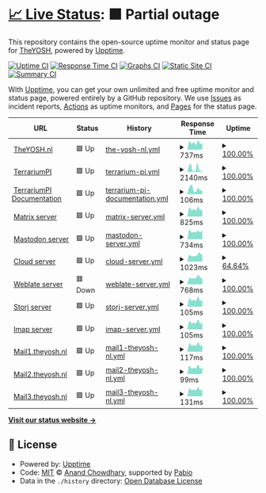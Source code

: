 # [📈 Live Status](https://theyosh.github.io/upptime): <!--live status--> **🟧 Partial outage**

This repository contains the open-source uptime monitor and status page for [TheYOSH](https://theyosh.nl), powered by [Upptime](https://github.com/upptime/upptime).

[![Uptime CI](https://github.com/theyosh/upptime/workflows/Uptime%20CI/badge.svg)](https://github.com/theyosh/upptime/actions?query=workflow%3A%22Uptime+CI%22)
[![Response Time CI](https://github.com/theyosh/upptime/workflows/Response%20Time%20CI/badge.svg)](https://github.com/theyosh/upptime/actions?query=workflow%3A%22Response+Time+CI%22)
[![Graphs CI](https://github.com/theyosh/upptime/workflows/Graphs%20CI/badge.svg)](https://github.com/theyosh/upptime/actions?query=workflow%3A%22Graphs+CI%22)
[![Static Site CI](https://github.com/theyosh/upptime/workflows/Static%20Site%20CI/badge.svg)](https://github.com/theyosh/upptime/actions?query=workflow%3A%22Static+Site+CI%22)
[![Summary CI](https://github.com/theyosh/upptime/workflows/Summary%20CI/badge.svg)](https://github.com/theyosh/upptime/actions?query=workflow%3A%22Summary+CI%22)

With [Upptime](https://upptime.js.org), you can get your own unlimited and free uptime monitor and status page, powered entirely by a GitHub repository. We use [Issues](https://github.com/theyosh/upptime/issues) as incident reports, [Actions](https://github.com/theyosh/upptime/actions) as uptime monitors, and [Pages](https://theyosh.github.io/upptime) for the status page.

<!--start: status pages-->
<!-- This summary is generated by Upptime (https://github.com/upptime/upptime) -->
<!-- Do not edit this manually, your changes will be overwritten -->
<!-- prettier-ignore -->
| URL | Status | History | Response Time | Uptime |
| --- | ------ | ------- | ------------- | ------ |
| <img alt="" src="https://icons.duckduckgo.com/ip3/theyosh.nl.ico" height="13"> [TheYOSH.nl](https://theyosh.nl) | 🟩 Up | [the-yosh-nl.yml](https://github.com/theyosh/upptime/commits/HEAD/history/the-yosh-nl.yml) | <details><summary><img alt="Response time graph" src="./graphs/the-yosh-nl/response-time-week.png" height="20"> 737ms</summary><br><a href="https://theyosh.github.io/upptime/history/the-yosh-nl"><img alt="Response time 892" src="https://img.shields.io/endpoint?url=https%3A%2F%2Fraw.githubusercontent.com%2Ftheyosh%2Fupptime%2FHEAD%2Fapi%2Fthe-yosh-nl%2Fresponse-time.json"></a><br><a href="https://theyosh.github.io/upptime/history/the-yosh-nl"><img alt="24-hour response time 552" src="https://img.shields.io/endpoint?url=https%3A%2F%2Fraw.githubusercontent.com%2Ftheyosh%2Fupptime%2FHEAD%2Fapi%2Fthe-yosh-nl%2Fresponse-time-day.json"></a><br><a href="https://theyosh.github.io/upptime/history/the-yosh-nl"><img alt="7-day response time 737" src="https://img.shields.io/endpoint?url=https%3A%2F%2Fraw.githubusercontent.com%2Ftheyosh%2Fupptime%2FHEAD%2Fapi%2Fthe-yosh-nl%2Fresponse-time-week.json"></a><br><a href="https://theyosh.github.io/upptime/history/the-yosh-nl"><img alt="30-day response time 892" src="https://img.shields.io/endpoint?url=https%3A%2F%2Fraw.githubusercontent.com%2Ftheyosh%2Fupptime%2FHEAD%2Fapi%2Fthe-yosh-nl%2Fresponse-time-month.json"></a><br><a href="https://theyosh.github.io/upptime/history/the-yosh-nl"><img alt="1-year response time 892" src="https://img.shields.io/endpoint?url=https%3A%2F%2Fraw.githubusercontent.com%2Ftheyosh%2Fupptime%2FHEAD%2Fapi%2Fthe-yosh-nl%2Fresponse-time-year.json"></a></details> | <details><summary><a href="https://theyosh.github.io/upptime/history/the-yosh-nl">100.00%</a></summary><a href="https://theyosh.github.io/upptime/history/the-yosh-nl"><img alt="All-time uptime 99.85%" src="https://img.shields.io/endpoint?url=https%3A%2F%2Fraw.githubusercontent.com%2Ftheyosh%2Fupptime%2FHEAD%2Fapi%2Fthe-yosh-nl%2Fuptime.json"></a><br><a href="https://theyosh.github.io/upptime/history/the-yosh-nl"><img alt="24-hour uptime 100.00%" src="https://img.shields.io/endpoint?url=https%3A%2F%2Fraw.githubusercontent.com%2Ftheyosh%2Fupptime%2FHEAD%2Fapi%2Fthe-yosh-nl%2Fuptime-day.json"></a><br><a href="https://theyosh.github.io/upptime/history/the-yosh-nl"><img alt="7-day uptime 100.00%" src="https://img.shields.io/endpoint?url=https%3A%2F%2Fraw.githubusercontent.com%2Ftheyosh%2Fupptime%2FHEAD%2Fapi%2Fthe-yosh-nl%2Fuptime-week.json"></a><br><a href="https://theyosh.github.io/upptime/history/the-yosh-nl"><img alt="30-day uptime 99.85%" src="https://img.shields.io/endpoint?url=https%3A%2F%2Fraw.githubusercontent.com%2Ftheyosh%2Fupptime%2FHEAD%2Fapi%2Fthe-yosh-nl%2Fuptime-month.json"></a><br><a href="https://theyosh.github.io/upptime/history/the-yosh-nl"><img alt="1-year uptime 99.85%" src="https://img.shields.io/endpoint?url=https%3A%2F%2Fraw.githubusercontent.com%2Ftheyosh%2Fupptime%2FHEAD%2Fapi%2Fthe-yosh-nl%2Fuptime-year.json"></a></details>
| <img alt="" src="https://icons.duckduckgo.com/ip3/terrarium.theyosh.nl.ico" height="13"> [TerrariumPI](https://terrarium.theyosh.nl) | 🟩 Up | [terrarium-pi.yml](https://github.com/theyosh/upptime/commits/HEAD/history/terrarium-pi.yml) | <details><summary><img alt="Response time graph" src="./graphs/terrarium-pi/response-time-week.png" height="20"> 2140ms</summary><br><a href="https://theyosh.github.io/upptime/history/terrarium-pi"><img alt="Response time 2388" src="https://img.shields.io/endpoint?url=https%3A%2F%2Fraw.githubusercontent.com%2Ftheyosh%2Fupptime%2FHEAD%2Fapi%2Fterrarium-pi%2Fresponse-time.json"></a><br><a href="https://theyosh.github.io/upptime/history/terrarium-pi"><img alt="24-hour response time 577" src="https://img.shields.io/endpoint?url=https%3A%2F%2Fraw.githubusercontent.com%2Ftheyosh%2Fupptime%2FHEAD%2Fapi%2Fterrarium-pi%2Fresponse-time-day.json"></a><br><a href="https://theyosh.github.io/upptime/history/terrarium-pi"><img alt="7-day response time 2140" src="https://img.shields.io/endpoint?url=https%3A%2F%2Fraw.githubusercontent.com%2Ftheyosh%2Fupptime%2FHEAD%2Fapi%2Fterrarium-pi%2Fresponse-time-week.json"></a><br><a href="https://theyosh.github.io/upptime/history/terrarium-pi"><img alt="30-day response time 2388" src="https://img.shields.io/endpoint?url=https%3A%2F%2Fraw.githubusercontent.com%2Ftheyosh%2Fupptime%2FHEAD%2Fapi%2Fterrarium-pi%2Fresponse-time-month.json"></a><br><a href="https://theyosh.github.io/upptime/history/terrarium-pi"><img alt="1-year response time 2388" src="https://img.shields.io/endpoint?url=https%3A%2F%2Fraw.githubusercontent.com%2Ftheyosh%2Fupptime%2FHEAD%2Fapi%2Fterrarium-pi%2Fresponse-time-year.json"></a></details> | <details><summary><a href="https://theyosh.github.io/upptime/history/terrarium-pi">100.00%</a></summary><a href="https://theyosh.github.io/upptime/history/terrarium-pi"><img alt="All-time uptime 99.83%" src="https://img.shields.io/endpoint?url=https%3A%2F%2Fraw.githubusercontent.com%2Ftheyosh%2Fupptime%2FHEAD%2Fapi%2Fterrarium-pi%2Fuptime.json"></a><br><a href="https://theyosh.github.io/upptime/history/terrarium-pi"><img alt="24-hour uptime 100.00%" src="https://img.shields.io/endpoint?url=https%3A%2F%2Fraw.githubusercontent.com%2Ftheyosh%2Fupptime%2FHEAD%2Fapi%2Fterrarium-pi%2Fuptime-day.json"></a><br><a href="https://theyosh.github.io/upptime/history/terrarium-pi"><img alt="7-day uptime 100.00%" src="https://img.shields.io/endpoint?url=https%3A%2F%2Fraw.githubusercontent.com%2Ftheyosh%2Fupptime%2FHEAD%2Fapi%2Fterrarium-pi%2Fuptime-week.json"></a><br><a href="https://theyosh.github.io/upptime/history/terrarium-pi"><img alt="30-day uptime 99.83%" src="https://img.shields.io/endpoint?url=https%3A%2F%2Fraw.githubusercontent.com%2Ftheyosh%2Fupptime%2FHEAD%2Fapi%2Fterrarium-pi%2Fuptime-month.json"></a><br><a href="https://theyosh.github.io/upptime/history/terrarium-pi"><img alt="1-year uptime 99.83%" src="https://img.shields.io/endpoint?url=https%3A%2F%2Fraw.githubusercontent.com%2Ftheyosh%2Fupptime%2FHEAD%2Fapi%2Fterrarium-pi%2Fuptime-year.json"></a></details>
| <img alt="" src="https://theyosh.github.io/TerrariumPI/assets/img/favicons/favicon-96x96.png" height="13"> [TerrariumPI Documentation](https://theyosh.github.io/TerrariumPI/) | 🟩 Up | [terrarium-pi-documentation.yml](https://github.com/theyosh/upptime/commits/HEAD/history/terrarium-pi-documentation.yml) | <details><summary><img alt="Response time graph" src="./graphs/terrarium-pi-documentation/response-time-week.png" height="20"> 106ms</summary><br><a href="https://theyosh.github.io/upptime/history/terrarium-pi-documentation"><img alt="Response time 106" src="https://img.shields.io/endpoint?url=https%3A%2F%2Fraw.githubusercontent.com%2Ftheyosh%2Fupptime%2FHEAD%2Fapi%2Fterrarium-pi-documentation%2Fresponse-time.json"></a><br><a href="https://theyosh.github.io/upptime/history/terrarium-pi-documentation"><img alt="24-hour response time 42" src="https://img.shields.io/endpoint?url=https%3A%2F%2Fraw.githubusercontent.com%2Ftheyosh%2Fupptime%2FHEAD%2Fapi%2Fterrarium-pi-documentation%2Fresponse-time-day.json"></a><br><a href="https://theyosh.github.io/upptime/history/terrarium-pi-documentation"><img alt="7-day response time 106" src="https://img.shields.io/endpoint?url=https%3A%2F%2Fraw.githubusercontent.com%2Ftheyosh%2Fupptime%2FHEAD%2Fapi%2Fterrarium-pi-documentation%2Fresponse-time-week.json"></a><br><a href="https://theyosh.github.io/upptime/history/terrarium-pi-documentation"><img alt="30-day response time 106" src="https://img.shields.io/endpoint?url=https%3A%2F%2Fraw.githubusercontent.com%2Ftheyosh%2Fupptime%2FHEAD%2Fapi%2Fterrarium-pi-documentation%2Fresponse-time-month.json"></a><br><a href="https://theyosh.github.io/upptime/history/terrarium-pi-documentation"><img alt="1-year response time 106" src="https://img.shields.io/endpoint?url=https%3A%2F%2Fraw.githubusercontent.com%2Ftheyosh%2Fupptime%2FHEAD%2Fapi%2Fterrarium-pi-documentation%2Fresponse-time-year.json"></a></details> | <details><summary><a href="https://theyosh.github.io/upptime/history/terrarium-pi-documentation">100.00%</a></summary><a href="https://theyosh.github.io/upptime/history/terrarium-pi-documentation"><img alt="All-time uptime 100.00%" src="https://img.shields.io/endpoint?url=https%3A%2F%2Fraw.githubusercontent.com%2Ftheyosh%2Fupptime%2FHEAD%2Fapi%2Fterrarium-pi-documentation%2Fuptime.json"></a><br><a href="https://theyosh.github.io/upptime/history/terrarium-pi-documentation"><img alt="24-hour uptime 100.00%" src="https://img.shields.io/endpoint?url=https%3A%2F%2Fraw.githubusercontent.com%2Ftheyosh%2Fupptime%2FHEAD%2Fapi%2Fterrarium-pi-documentation%2Fuptime-day.json"></a><br><a href="https://theyosh.github.io/upptime/history/terrarium-pi-documentation"><img alt="7-day uptime 100.00%" src="https://img.shields.io/endpoint?url=https%3A%2F%2Fraw.githubusercontent.com%2Ftheyosh%2Fupptime%2FHEAD%2Fapi%2Fterrarium-pi-documentation%2Fuptime-week.json"></a><br><a href="https://theyosh.github.io/upptime/history/terrarium-pi-documentation"><img alt="30-day uptime 100.00%" src="https://img.shields.io/endpoint?url=https%3A%2F%2Fraw.githubusercontent.com%2Ftheyosh%2Fupptime%2FHEAD%2Fapi%2Fterrarium-pi-documentation%2Fuptime-month.json"></a><br><a href="https://theyosh.github.io/upptime/history/terrarium-pi-documentation"><img alt="1-year uptime 100.00%" src="https://img.shields.io/endpoint?url=https%3A%2F%2Fraw.githubusercontent.com%2Ftheyosh%2Fupptime%2FHEAD%2Fapi%2Fterrarium-pi-documentation%2Fuptime-year.json"></a></details>
| <img alt="" src="https://matrix.org/assets/favicon.svg" height="13"> [Matrix server](https://matrix.theyosh.nl) | 🟩 Up | [matrix-server.yml](https://github.com/theyosh/upptime/commits/HEAD/history/matrix-server.yml) | <details><summary><img alt="Response time graph" src="./graphs/matrix-server/response-time-week.png" height="20"> 825ms</summary><br><a href="https://theyosh.github.io/upptime/history/matrix-server"><img alt="Response time 828" src="https://img.shields.io/endpoint?url=https%3A%2F%2Fraw.githubusercontent.com%2Ftheyosh%2Fupptime%2FHEAD%2Fapi%2Fmatrix-server%2Fresponse-time.json"></a><br><a href="https://theyosh.github.io/upptime/history/matrix-server"><img alt="24-hour response time 672" src="https://img.shields.io/endpoint?url=https%3A%2F%2Fraw.githubusercontent.com%2Ftheyosh%2Fupptime%2FHEAD%2Fapi%2Fmatrix-server%2Fresponse-time-day.json"></a><br><a href="https://theyosh.github.io/upptime/history/matrix-server"><img alt="7-day response time 825" src="https://img.shields.io/endpoint?url=https%3A%2F%2Fraw.githubusercontent.com%2Ftheyosh%2Fupptime%2FHEAD%2Fapi%2Fmatrix-server%2Fresponse-time-week.json"></a><br><a href="https://theyosh.github.io/upptime/history/matrix-server"><img alt="30-day response time 828" src="https://img.shields.io/endpoint?url=https%3A%2F%2Fraw.githubusercontent.com%2Ftheyosh%2Fupptime%2FHEAD%2Fapi%2Fmatrix-server%2Fresponse-time-month.json"></a><br><a href="https://theyosh.github.io/upptime/history/matrix-server"><img alt="1-year response time 828" src="https://img.shields.io/endpoint?url=https%3A%2F%2Fraw.githubusercontent.com%2Ftheyosh%2Fupptime%2FHEAD%2Fapi%2Fmatrix-server%2Fresponse-time-year.json"></a></details> | <details><summary><a href="https://theyosh.github.io/upptime/history/matrix-server">100.00%</a></summary><a href="https://theyosh.github.io/upptime/history/matrix-server"><img alt="All-time uptime 99.85%" src="https://img.shields.io/endpoint?url=https%3A%2F%2Fraw.githubusercontent.com%2Ftheyosh%2Fupptime%2FHEAD%2Fapi%2Fmatrix-server%2Fuptime.json"></a><br><a href="https://theyosh.github.io/upptime/history/matrix-server"><img alt="24-hour uptime 100.00%" src="https://img.shields.io/endpoint?url=https%3A%2F%2Fraw.githubusercontent.com%2Ftheyosh%2Fupptime%2FHEAD%2Fapi%2Fmatrix-server%2Fuptime-day.json"></a><br><a href="https://theyosh.github.io/upptime/history/matrix-server"><img alt="7-day uptime 100.00%" src="https://img.shields.io/endpoint?url=https%3A%2F%2Fraw.githubusercontent.com%2Ftheyosh%2Fupptime%2FHEAD%2Fapi%2Fmatrix-server%2Fuptime-week.json"></a><br><a href="https://theyosh.github.io/upptime/history/matrix-server"><img alt="30-day uptime 99.85%" src="https://img.shields.io/endpoint?url=https%3A%2F%2Fraw.githubusercontent.com%2Ftheyosh%2Fupptime%2FHEAD%2Fapi%2Fmatrix-server%2Fuptime-month.json"></a><br><a href="https://theyosh.github.io/upptime/history/matrix-server"><img alt="1-year uptime 99.85%" src="https://img.shields.io/endpoint?url=https%3A%2F%2Fraw.githubusercontent.com%2Ftheyosh%2Fupptime%2FHEAD%2Fapi%2Fmatrix-server%2Fuptime-year.json"></a></details>
| <img alt="" src="https://icons.duckduckgo.com/ip3/mastodon.theyosh.nl.ico" height="13"> [Mastodon server](https://mastodon.theyosh.nl) | 🟩 Up | [mastodon-server.yml](https://github.com/theyosh/upptime/commits/HEAD/history/mastodon-server.yml) | <details><summary><img alt="Response time graph" src="./graphs/mastodon-server/response-time-week.png" height="20"> 734ms</summary><br><a href="https://theyosh.github.io/upptime/history/mastodon-server"><img alt="Response time 773" src="https://img.shields.io/endpoint?url=https%3A%2F%2Fraw.githubusercontent.com%2Ftheyosh%2Fupptime%2FHEAD%2Fapi%2Fmastodon-server%2Fresponse-time.json"></a><br><a href="https://theyosh.github.io/upptime/history/mastodon-server"><img alt="24-hour response time 650" src="https://img.shields.io/endpoint?url=https%3A%2F%2Fraw.githubusercontent.com%2Ftheyosh%2Fupptime%2FHEAD%2Fapi%2Fmastodon-server%2Fresponse-time-day.json"></a><br><a href="https://theyosh.github.io/upptime/history/mastodon-server"><img alt="7-day response time 734" src="https://img.shields.io/endpoint?url=https%3A%2F%2Fraw.githubusercontent.com%2Ftheyosh%2Fupptime%2FHEAD%2Fapi%2Fmastodon-server%2Fresponse-time-week.json"></a><br><a href="https://theyosh.github.io/upptime/history/mastodon-server"><img alt="30-day response time 773" src="https://img.shields.io/endpoint?url=https%3A%2F%2Fraw.githubusercontent.com%2Ftheyosh%2Fupptime%2FHEAD%2Fapi%2Fmastodon-server%2Fresponse-time-month.json"></a><br><a href="https://theyosh.github.io/upptime/history/mastodon-server"><img alt="1-year response time 773" src="https://img.shields.io/endpoint?url=https%3A%2F%2Fraw.githubusercontent.com%2Ftheyosh%2Fupptime%2FHEAD%2Fapi%2Fmastodon-server%2Fresponse-time-year.json"></a></details> | <details><summary><a href="https://theyosh.github.io/upptime/history/mastodon-server">100.00%</a></summary><a href="https://theyosh.github.io/upptime/history/mastodon-server"><img alt="All-time uptime 99.85%" src="https://img.shields.io/endpoint?url=https%3A%2F%2Fraw.githubusercontent.com%2Ftheyosh%2Fupptime%2FHEAD%2Fapi%2Fmastodon-server%2Fuptime.json"></a><br><a href="https://theyosh.github.io/upptime/history/mastodon-server"><img alt="24-hour uptime 100.00%" src="https://img.shields.io/endpoint?url=https%3A%2F%2Fraw.githubusercontent.com%2Ftheyosh%2Fupptime%2FHEAD%2Fapi%2Fmastodon-server%2Fuptime-day.json"></a><br><a href="https://theyosh.github.io/upptime/history/mastodon-server"><img alt="7-day uptime 100.00%" src="https://img.shields.io/endpoint?url=https%3A%2F%2Fraw.githubusercontent.com%2Ftheyosh%2Fupptime%2FHEAD%2Fapi%2Fmastodon-server%2Fuptime-week.json"></a><br><a href="https://theyosh.github.io/upptime/history/mastodon-server"><img alt="30-day uptime 99.85%" src="https://img.shields.io/endpoint?url=https%3A%2F%2Fraw.githubusercontent.com%2Ftheyosh%2Fupptime%2FHEAD%2Fapi%2Fmastodon-server%2Fuptime-month.json"></a><br><a href="https://theyosh.github.io/upptime/history/mastodon-server"><img alt="1-year uptime 99.85%" src="https://img.shields.io/endpoint?url=https%3A%2F%2Fraw.githubusercontent.com%2Ftheyosh%2Fupptime%2FHEAD%2Fapi%2Fmastodon-server%2Fuptime-year.json"></a></details>
| <img alt="" src="https://icons.duckduckgo.com/ip3/cloud.theyosh.nl.ico" height="13"> [Cloud server](https://cloud.theyosh.nl) | 🟩 Up | [cloud-server.yml](https://github.com/theyosh/upptime/commits/HEAD/history/cloud-server.yml) | <details><summary><img alt="Response time graph" src="./graphs/cloud-server/response-time-week.png" height="20"> 1023ms</summary><br><a href="https://theyosh.github.io/upptime/history/cloud-server"><img alt="Response time 1079" src="https://img.shields.io/endpoint?url=https%3A%2F%2Fraw.githubusercontent.com%2Ftheyosh%2Fupptime%2FHEAD%2Fapi%2Fcloud-server%2Fresponse-time.json"></a><br><a href="https://theyosh.github.io/upptime/history/cloud-server"><img alt="24-hour response time 884" src="https://img.shields.io/endpoint?url=https%3A%2F%2Fraw.githubusercontent.com%2Ftheyosh%2Fupptime%2FHEAD%2Fapi%2Fcloud-server%2Fresponse-time-day.json"></a><br><a href="https://theyosh.github.io/upptime/history/cloud-server"><img alt="7-day response time 1023" src="https://img.shields.io/endpoint?url=https%3A%2F%2Fraw.githubusercontent.com%2Ftheyosh%2Fupptime%2FHEAD%2Fapi%2Fcloud-server%2Fresponse-time-week.json"></a><br><a href="https://theyosh.github.io/upptime/history/cloud-server"><img alt="30-day response time 1079" src="https://img.shields.io/endpoint?url=https%3A%2F%2Fraw.githubusercontent.com%2Ftheyosh%2Fupptime%2FHEAD%2Fapi%2Fcloud-server%2Fresponse-time-month.json"></a><br><a href="https://theyosh.github.io/upptime/history/cloud-server"><img alt="1-year response time 1079" src="https://img.shields.io/endpoint?url=https%3A%2F%2Fraw.githubusercontent.com%2Ftheyosh%2Fupptime%2FHEAD%2Fapi%2Fcloud-server%2Fresponse-time-year.json"></a></details> | <details><summary><a href="https://theyosh.github.io/upptime/history/cloud-server">64.64%</a></summary><a href="https://theyosh.github.io/upptime/history/cloud-server"><img alt="All-time uptime 91.17%" src="https://img.shields.io/endpoint?url=https%3A%2F%2Fraw.githubusercontent.com%2Ftheyosh%2Fupptime%2FHEAD%2Fapi%2Fcloud-server%2Fuptime.json"></a><br><a href="https://theyosh.github.io/upptime/history/cloud-server"><img alt="24-hour uptime 100.00%" src="https://img.shields.io/endpoint?url=https%3A%2F%2Fraw.githubusercontent.com%2Ftheyosh%2Fupptime%2FHEAD%2Fapi%2Fcloud-server%2Fuptime-day.json"></a><br><a href="https://theyosh.github.io/upptime/history/cloud-server"><img alt="7-day uptime 64.64%" src="https://img.shields.io/endpoint?url=https%3A%2F%2Fraw.githubusercontent.com%2Ftheyosh%2Fupptime%2FHEAD%2Fapi%2Fcloud-server%2Fuptime-week.json"></a><br><a href="https://theyosh.github.io/upptime/history/cloud-server"><img alt="30-day uptime 91.17%" src="https://img.shields.io/endpoint?url=https%3A%2F%2Fraw.githubusercontent.com%2Ftheyosh%2Fupptime%2FHEAD%2Fapi%2Fcloud-server%2Fuptime-month.json"></a><br><a href="https://theyosh.github.io/upptime/history/cloud-server"><img alt="1-year uptime 91.17%" src="https://img.shields.io/endpoint?url=https%3A%2F%2Fraw.githubusercontent.com%2Ftheyosh%2Fupptime%2FHEAD%2Fapi%2Fcloud-server%2Fuptime-year.json"></a></details>
| <img alt="" src="https://icons.duckduckgo.com/ip3/weblate.theyosh.nl.ico" height="13"> [Weblate server](https://weblate.theyosh.nl) | 🟥 Down | [weblate-server.yml](https://github.com/theyosh/upptime/commits/HEAD/history/weblate-server.yml) | <details><summary><img alt="Response time graph" src="./graphs/weblate-server/response-time-week.png" height="20"> 768ms</summary><br><a href="https://theyosh.github.io/upptime/history/weblate-server"><img alt="Response time 797" src="https://img.shields.io/endpoint?url=https%3A%2F%2Fraw.githubusercontent.com%2Ftheyosh%2Fupptime%2FHEAD%2Fapi%2Fweblate-server%2Fresponse-time.json"></a><br><a href="https://theyosh.github.io/upptime/history/weblate-server"><img alt="24-hour response time 680" src="https://img.shields.io/endpoint?url=https%3A%2F%2Fraw.githubusercontent.com%2Ftheyosh%2Fupptime%2FHEAD%2Fapi%2Fweblate-server%2Fresponse-time-day.json"></a><br><a href="https://theyosh.github.io/upptime/history/weblate-server"><img alt="7-day response time 768" src="https://img.shields.io/endpoint?url=https%3A%2F%2Fraw.githubusercontent.com%2Ftheyosh%2Fupptime%2FHEAD%2Fapi%2Fweblate-server%2Fresponse-time-week.json"></a><br><a href="https://theyosh.github.io/upptime/history/weblate-server"><img alt="30-day response time 797" src="https://img.shields.io/endpoint?url=https%3A%2F%2Fraw.githubusercontent.com%2Ftheyosh%2Fupptime%2FHEAD%2Fapi%2Fweblate-server%2Fresponse-time-month.json"></a><br><a href="https://theyosh.github.io/upptime/history/weblate-server"><img alt="1-year response time 797" src="https://img.shields.io/endpoint?url=https%3A%2F%2Fraw.githubusercontent.com%2Ftheyosh%2Fupptime%2FHEAD%2Fapi%2Fweblate-server%2Fresponse-time-year.json"></a></details> | <details><summary><a href="https://theyosh.github.io/upptime/history/weblate-server">100.00%</a></summary><a href="https://theyosh.github.io/upptime/history/weblate-server"><img alt="All-time uptime 99.85%" src="https://img.shields.io/endpoint?url=https%3A%2F%2Fraw.githubusercontent.com%2Ftheyosh%2Fupptime%2FHEAD%2Fapi%2Fweblate-server%2Fuptime.json"></a><br><a href="https://theyosh.github.io/upptime/history/weblate-server"><img alt="24-hour uptime 99.99%" src="https://img.shields.io/endpoint?url=https%3A%2F%2Fraw.githubusercontent.com%2Ftheyosh%2Fupptime%2FHEAD%2Fapi%2Fweblate-server%2Fuptime-day.json"></a><br><a href="https://theyosh.github.io/upptime/history/weblate-server"><img alt="7-day uptime 100.00%" src="https://img.shields.io/endpoint?url=https%3A%2F%2Fraw.githubusercontent.com%2Ftheyosh%2Fupptime%2FHEAD%2Fapi%2Fweblate-server%2Fuptime-week.json"></a><br><a href="https://theyosh.github.io/upptime/history/weblate-server"><img alt="30-day uptime 99.85%" src="https://img.shields.io/endpoint?url=https%3A%2F%2Fraw.githubusercontent.com%2Ftheyosh%2Fupptime%2FHEAD%2Fapi%2Fweblate-server%2Fuptime-month.json"></a><br><a href="https://theyosh.github.io/upptime/history/weblate-server"><img alt="1-year uptime 99.85%" src="https://img.shields.io/endpoint?url=https%3A%2F%2Fraw.githubusercontent.com%2Ftheyosh%2Fupptime%2FHEAD%2Fapi%2Fweblate-server%2Fuptime-year.json"></a></details>
| <img alt="" src="https://cdn.prod.website-files.com/65d78d3b8dbb1f54a94020c7/660e34e73c1859e2a3f19840_storj-favicon-lt.png" height="13"> [Storj server](storj.theyosh.nl) | 🟩 Up | [storj-server.yml](https://github.com/theyosh/upptime/commits/HEAD/history/storj-server.yml) | <details><summary><img alt="Response time graph" src="./graphs/storj-server/response-time-week.png" height="20"> 105ms</summary><br><a href="https://theyosh.github.io/upptime/history/storj-server"><img alt="Response time 111" src="https://img.shields.io/endpoint?url=https%3A%2F%2Fraw.githubusercontent.com%2Ftheyosh%2Fupptime%2FHEAD%2Fapi%2Fstorj-server%2Fresponse-time.json"></a><br><a href="https://theyosh.github.io/upptime/history/storj-server"><img alt="24-hour response time 88" src="https://img.shields.io/endpoint?url=https%3A%2F%2Fraw.githubusercontent.com%2Ftheyosh%2Fupptime%2FHEAD%2Fapi%2Fstorj-server%2Fresponse-time-day.json"></a><br><a href="https://theyosh.github.io/upptime/history/storj-server"><img alt="7-day response time 105" src="https://img.shields.io/endpoint?url=https%3A%2F%2Fraw.githubusercontent.com%2Ftheyosh%2Fupptime%2FHEAD%2Fapi%2Fstorj-server%2Fresponse-time-week.json"></a><br><a href="https://theyosh.github.io/upptime/history/storj-server"><img alt="30-day response time 111" src="https://img.shields.io/endpoint?url=https%3A%2F%2Fraw.githubusercontent.com%2Ftheyosh%2Fupptime%2FHEAD%2Fapi%2Fstorj-server%2Fresponse-time-month.json"></a><br><a href="https://theyosh.github.io/upptime/history/storj-server"><img alt="1-year response time 111" src="https://img.shields.io/endpoint?url=https%3A%2F%2Fraw.githubusercontent.com%2Ftheyosh%2Fupptime%2FHEAD%2Fapi%2Fstorj-server%2Fresponse-time-year.json"></a></details> | <details><summary><a href="https://theyosh.github.io/upptime/history/storj-server">100.00%</a></summary><a href="https://theyosh.github.io/upptime/history/storj-server"><img alt="All-time uptime 99.88%" src="https://img.shields.io/endpoint?url=https%3A%2F%2Fraw.githubusercontent.com%2Ftheyosh%2Fupptime%2FHEAD%2Fapi%2Fstorj-server%2Fuptime.json"></a><br><a href="https://theyosh.github.io/upptime/history/storj-server"><img alt="24-hour uptime 100.00%" src="https://img.shields.io/endpoint?url=https%3A%2F%2Fraw.githubusercontent.com%2Ftheyosh%2Fupptime%2FHEAD%2Fapi%2Fstorj-server%2Fuptime-day.json"></a><br><a href="https://theyosh.github.io/upptime/history/storj-server"><img alt="7-day uptime 100.00%" src="https://img.shields.io/endpoint?url=https%3A%2F%2Fraw.githubusercontent.com%2Ftheyosh%2Fupptime%2FHEAD%2Fapi%2Fstorj-server%2Fuptime-week.json"></a><br><a href="https://theyosh.github.io/upptime/history/storj-server"><img alt="30-day uptime 99.88%" src="https://img.shields.io/endpoint?url=https%3A%2F%2Fraw.githubusercontent.com%2Ftheyosh%2Fupptime%2FHEAD%2Fapi%2Fstorj-server%2Fuptime-month.json"></a><br><a href="https://theyosh.github.io/upptime/history/storj-server"><img alt="1-year uptime 99.88%" src="https://img.shields.io/endpoint?url=https%3A%2F%2Fraw.githubusercontent.com%2Ftheyosh%2Fupptime%2FHEAD%2Fapi%2Fstorj-server%2Fuptime-year.json"></a></details>
| <img alt="" src="https://icons.duckduckgo.com/ip3/null.ico" height="13"> [Imap server](mail.theyosh.nl) | 🟩 Up | [imap-server.yml](https://github.com/theyosh/upptime/commits/HEAD/history/imap-server.yml) | <details><summary><img alt="Response time graph" src="./graphs/imap-server/response-time-week.png" height="20"> 105ms</summary><br><a href="https://theyosh.github.io/upptime/history/imap-server"><img alt="Response time 110" src="https://img.shields.io/endpoint?url=https%3A%2F%2Fraw.githubusercontent.com%2Ftheyosh%2Fupptime%2FHEAD%2Fapi%2Fimap-server%2Fresponse-time.json"></a><br><a href="https://theyosh.github.io/upptime/history/imap-server"><img alt="24-hour response time 87" src="https://img.shields.io/endpoint?url=https%3A%2F%2Fraw.githubusercontent.com%2Ftheyosh%2Fupptime%2FHEAD%2Fapi%2Fimap-server%2Fresponse-time-day.json"></a><br><a href="https://theyosh.github.io/upptime/history/imap-server"><img alt="7-day response time 105" src="https://img.shields.io/endpoint?url=https%3A%2F%2Fraw.githubusercontent.com%2Ftheyosh%2Fupptime%2FHEAD%2Fapi%2Fimap-server%2Fresponse-time-week.json"></a><br><a href="https://theyosh.github.io/upptime/history/imap-server"><img alt="30-day response time 110" src="https://img.shields.io/endpoint?url=https%3A%2F%2Fraw.githubusercontent.com%2Ftheyosh%2Fupptime%2FHEAD%2Fapi%2Fimap-server%2Fresponse-time-month.json"></a><br><a href="https://theyosh.github.io/upptime/history/imap-server"><img alt="1-year response time 110" src="https://img.shields.io/endpoint?url=https%3A%2F%2Fraw.githubusercontent.com%2Ftheyosh%2Fupptime%2FHEAD%2Fapi%2Fimap-server%2Fresponse-time-year.json"></a></details> | <details><summary><a href="https://theyosh.github.io/upptime/history/imap-server">100.00%</a></summary><a href="https://theyosh.github.io/upptime/history/imap-server"><img alt="All-time uptime 99.92%" src="https://img.shields.io/endpoint?url=https%3A%2F%2Fraw.githubusercontent.com%2Ftheyosh%2Fupptime%2FHEAD%2Fapi%2Fimap-server%2Fuptime.json"></a><br><a href="https://theyosh.github.io/upptime/history/imap-server"><img alt="24-hour uptime 100.00%" src="https://img.shields.io/endpoint?url=https%3A%2F%2Fraw.githubusercontent.com%2Ftheyosh%2Fupptime%2FHEAD%2Fapi%2Fimap-server%2Fuptime-day.json"></a><br><a href="https://theyosh.github.io/upptime/history/imap-server"><img alt="7-day uptime 100.00%" src="https://img.shields.io/endpoint?url=https%3A%2F%2Fraw.githubusercontent.com%2Ftheyosh%2Fupptime%2FHEAD%2Fapi%2Fimap-server%2Fuptime-week.json"></a><br><a href="https://theyosh.github.io/upptime/history/imap-server"><img alt="30-day uptime 99.92%" src="https://img.shields.io/endpoint?url=https%3A%2F%2Fraw.githubusercontent.com%2Ftheyosh%2Fupptime%2FHEAD%2Fapi%2Fimap-server%2Fuptime-month.json"></a><br><a href="https://theyosh.github.io/upptime/history/imap-server"><img alt="1-year uptime 99.92%" src="https://img.shields.io/endpoint?url=https%3A%2F%2Fraw.githubusercontent.com%2Ftheyosh%2Fupptime%2FHEAD%2Fapi%2Fimap-server%2Fuptime-year.json"></a></details>
| <img alt="" src="https://icons.duckduckgo.com/ip3/null.ico" height="13"> [Mail1.theyosh.nl](mail1.theyosh.nl) | 🟩 Up | [mail1-theyosh-nl.yml](https://github.com/theyosh/upptime/commits/HEAD/history/mail1-theyosh-nl.yml) | <details><summary><img alt="Response time graph" src="./graphs/mail1-theyosh-nl/response-time-week.png" height="20"> 117ms</summary><br><a href="https://theyosh.github.io/upptime/history/mail1-theyosh-nl"><img alt="Response time 123" src="https://img.shields.io/endpoint?url=https%3A%2F%2Fraw.githubusercontent.com%2Ftheyosh%2Fupptime%2FHEAD%2Fapi%2Fmail1-theyosh-nl%2Fresponse-time.json"></a><br><a href="https://theyosh.github.io/upptime/history/mail1-theyosh-nl"><img alt="24-hour response time 99" src="https://img.shields.io/endpoint?url=https%3A%2F%2Fraw.githubusercontent.com%2Ftheyosh%2Fupptime%2FHEAD%2Fapi%2Fmail1-theyosh-nl%2Fresponse-time-day.json"></a><br><a href="https://theyosh.github.io/upptime/history/mail1-theyosh-nl"><img alt="7-day response time 117" src="https://img.shields.io/endpoint?url=https%3A%2F%2Fraw.githubusercontent.com%2Ftheyosh%2Fupptime%2FHEAD%2Fapi%2Fmail1-theyosh-nl%2Fresponse-time-week.json"></a><br><a href="https://theyosh.github.io/upptime/history/mail1-theyosh-nl"><img alt="30-day response time 123" src="https://img.shields.io/endpoint?url=https%3A%2F%2Fraw.githubusercontent.com%2Ftheyosh%2Fupptime%2FHEAD%2Fapi%2Fmail1-theyosh-nl%2Fresponse-time-month.json"></a><br><a href="https://theyosh.github.io/upptime/history/mail1-theyosh-nl"><img alt="1-year response time 123" src="https://img.shields.io/endpoint?url=https%3A%2F%2Fraw.githubusercontent.com%2Ftheyosh%2Fupptime%2FHEAD%2Fapi%2Fmail1-theyosh-nl%2Fresponse-time-year.json"></a></details> | <details><summary><a href="https://theyosh.github.io/upptime/history/mail1-theyosh-nl">100.00%</a></summary><a href="https://theyosh.github.io/upptime/history/mail1-theyosh-nl"><img alt="All-time uptime 100.00%" src="https://img.shields.io/endpoint?url=https%3A%2F%2Fraw.githubusercontent.com%2Ftheyosh%2Fupptime%2FHEAD%2Fapi%2Fmail1-theyosh-nl%2Fuptime.json"></a><br><a href="https://theyosh.github.io/upptime/history/mail1-theyosh-nl"><img alt="24-hour uptime 100.00%" src="https://img.shields.io/endpoint?url=https%3A%2F%2Fraw.githubusercontent.com%2Ftheyosh%2Fupptime%2FHEAD%2Fapi%2Fmail1-theyosh-nl%2Fuptime-day.json"></a><br><a href="https://theyosh.github.io/upptime/history/mail1-theyosh-nl"><img alt="7-day uptime 100.00%" src="https://img.shields.io/endpoint?url=https%3A%2F%2Fraw.githubusercontent.com%2Ftheyosh%2Fupptime%2FHEAD%2Fapi%2Fmail1-theyosh-nl%2Fuptime-week.json"></a><br><a href="https://theyosh.github.io/upptime/history/mail1-theyosh-nl"><img alt="30-day uptime 100.00%" src="https://img.shields.io/endpoint?url=https%3A%2F%2Fraw.githubusercontent.com%2Ftheyosh%2Fupptime%2FHEAD%2Fapi%2Fmail1-theyosh-nl%2Fuptime-month.json"></a><br><a href="https://theyosh.github.io/upptime/history/mail1-theyosh-nl"><img alt="1-year uptime 100.00%" src="https://img.shields.io/endpoint?url=https%3A%2F%2Fraw.githubusercontent.com%2Ftheyosh%2Fupptime%2FHEAD%2Fapi%2Fmail1-theyosh-nl%2Fuptime-year.json"></a></details>
| <img alt="" src="https://icons.duckduckgo.com/ip3/null.ico" height="13"> [Mail2.theyosh.nl](mail2.theyosh.nl) | 🟩 Up | [mail2-theyosh-nl.yml](https://github.com/theyosh/upptime/commits/HEAD/history/mail2-theyosh-nl.yml) | <details><summary><img alt="Response time graph" src="./graphs/mail2-theyosh-nl/response-time-week.png" height="20"> 99ms</summary><br><a href="https://theyosh.github.io/upptime/history/mail2-theyosh-nl"><img alt="Response time 105" src="https://img.shields.io/endpoint?url=https%3A%2F%2Fraw.githubusercontent.com%2Ftheyosh%2Fupptime%2FHEAD%2Fapi%2Fmail2-theyosh-nl%2Fresponse-time.json"></a><br><a href="https://theyosh.github.io/upptime/history/mail2-theyosh-nl"><img alt="24-hour response time 86" src="https://img.shields.io/endpoint?url=https%3A%2F%2Fraw.githubusercontent.com%2Ftheyosh%2Fupptime%2FHEAD%2Fapi%2Fmail2-theyosh-nl%2Fresponse-time-day.json"></a><br><a href="https://theyosh.github.io/upptime/history/mail2-theyosh-nl"><img alt="7-day response time 99" src="https://img.shields.io/endpoint?url=https%3A%2F%2Fraw.githubusercontent.com%2Ftheyosh%2Fupptime%2FHEAD%2Fapi%2Fmail2-theyosh-nl%2Fresponse-time-week.json"></a><br><a href="https://theyosh.github.io/upptime/history/mail2-theyosh-nl"><img alt="30-day response time 105" src="https://img.shields.io/endpoint?url=https%3A%2F%2Fraw.githubusercontent.com%2Ftheyosh%2Fupptime%2FHEAD%2Fapi%2Fmail2-theyosh-nl%2Fresponse-time-month.json"></a><br><a href="https://theyosh.github.io/upptime/history/mail2-theyosh-nl"><img alt="1-year response time 105" src="https://img.shields.io/endpoint?url=https%3A%2F%2Fraw.githubusercontent.com%2Ftheyosh%2Fupptime%2FHEAD%2Fapi%2Fmail2-theyosh-nl%2Fresponse-time-year.json"></a></details> | <details><summary><a href="https://theyosh.github.io/upptime/history/mail2-theyosh-nl">100.00%</a></summary><a href="https://theyosh.github.io/upptime/history/mail2-theyosh-nl"><img alt="All-time uptime 100.00%" src="https://img.shields.io/endpoint?url=https%3A%2F%2Fraw.githubusercontent.com%2Ftheyosh%2Fupptime%2FHEAD%2Fapi%2Fmail2-theyosh-nl%2Fuptime.json"></a><br><a href="https://theyosh.github.io/upptime/history/mail2-theyosh-nl"><img alt="24-hour uptime 100.00%" src="https://img.shields.io/endpoint?url=https%3A%2F%2Fraw.githubusercontent.com%2Ftheyosh%2Fupptime%2FHEAD%2Fapi%2Fmail2-theyosh-nl%2Fuptime-day.json"></a><br><a href="https://theyosh.github.io/upptime/history/mail2-theyosh-nl"><img alt="7-day uptime 100.00%" src="https://img.shields.io/endpoint?url=https%3A%2F%2Fraw.githubusercontent.com%2Ftheyosh%2Fupptime%2FHEAD%2Fapi%2Fmail2-theyosh-nl%2Fuptime-week.json"></a><br><a href="https://theyosh.github.io/upptime/history/mail2-theyosh-nl"><img alt="30-day uptime 100.00%" src="https://img.shields.io/endpoint?url=https%3A%2F%2Fraw.githubusercontent.com%2Ftheyosh%2Fupptime%2FHEAD%2Fapi%2Fmail2-theyosh-nl%2Fuptime-month.json"></a><br><a href="https://theyosh.github.io/upptime/history/mail2-theyosh-nl"><img alt="1-year uptime 100.00%" src="https://img.shields.io/endpoint?url=https%3A%2F%2Fraw.githubusercontent.com%2Ftheyosh%2Fupptime%2FHEAD%2Fapi%2Fmail2-theyosh-nl%2Fuptime-year.json"></a></details>
| <img alt="" src="https://icons.duckduckgo.com/ip3/null.ico" height="13"> [Mail3.theyosh.nl](mail3.theyosh.nl) | 🟩 Up | [mail3-theyosh-nl.yml](https://github.com/theyosh/upptime/commits/HEAD/history/mail3-theyosh-nl.yml) | <details><summary><img alt="Response time graph" src="./graphs/mail3-theyosh-nl/response-time-week.png" height="20"> 131ms</summary><br><a href="https://theyosh.github.io/upptime/history/mail3-theyosh-nl"><img alt="Response time 137" src="https://img.shields.io/endpoint?url=https%3A%2F%2Fraw.githubusercontent.com%2Ftheyosh%2Fupptime%2FHEAD%2Fapi%2Fmail3-theyosh-nl%2Fresponse-time.json"></a><br><a href="https://theyosh.github.io/upptime/history/mail3-theyosh-nl"><img alt="24-hour response time 115" src="https://img.shields.io/endpoint?url=https%3A%2F%2Fraw.githubusercontent.com%2Ftheyosh%2Fupptime%2FHEAD%2Fapi%2Fmail3-theyosh-nl%2Fresponse-time-day.json"></a><br><a href="https://theyosh.github.io/upptime/history/mail3-theyosh-nl"><img alt="7-day response time 131" src="https://img.shields.io/endpoint?url=https%3A%2F%2Fraw.githubusercontent.com%2Ftheyosh%2Fupptime%2FHEAD%2Fapi%2Fmail3-theyosh-nl%2Fresponse-time-week.json"></a><br><a href="https://theyosh.github.io/upptime/history/mail3-theyosh-nl"><img alt="30-day response time 137" src="https://img.shields.io/endpoint?url=https%3A%2F%2Fraw.githubusercontent.com%2Ftheyosh%2Fupptime%2FHEAD%2Fapi%2Fmail3-theyosh-nl%2Fresponse-time-month.json"></a><br><a href="https://theyosh.github.io/upptime/history/mail3-theyosh-nl"><img alt="1-year response time 137" src="https://img.shields.io/endpoint?url=https%3A%2F%2Fraw.githubusercontent.com%2Ftheyosh%2Fupptime%2FHEAD%2Fapi%2Fmail3-theyosh-nl%2Fresponse-time-year.json"></a></details> | <details><summary><a href="https://theyosh.github.io/upptime/history/mail3-theyosh-nl">100.00%</a></summary><a href="https://theyosh.github.io/upptime/history/mail3-theyosh-nl"><img alt="All-time uptime 100.00%" src="https://img.shields.io/endpoint?url=https%3A%2F%2Fraw.githubusercontent.com%2Ftheyosh%2Fupptime%2FHEAD%2Fapi%2Fmail3-theyosh-nl%2Fuptime.json"></a><br><a href="https://theyosh.github.io/upptime/history/mail3-theyosh-nl"><img alt="24-hour uptime 100.00%" src="https://img.shields.io/endpoint?url=https%3A%2F%2Fraw.githubusercontent.com%2Ftheyosh%2Fupptime%2FHEAD%2Fapi%2Fmail3-theyosh-nl%2Fuptime-day.json"></a><br><a href="https://theyosh.github.io/upptime/history/mail3-theyosh-nl"><img alt="7-day uptime 100.00%" src="https://img.shields.io/endpoint?url=https%3A%2F%2Fraw.githubusercontent.com%2Ftheyosh%2Fupptime%2FHEAD%2Fapi%2Fmail3-theyosh-nl%2Fuptime-week.json"></a><br><a href="https://theyosh.github.io/upptime/history/mail3-theyosh-nl"><img alt="30-day uptime 100.00%" src="https://img.shields.io/endpoint?url=https%3A%2F%2Fraw.githubusercontent.com%2Ftheyosh%2Fupptime%2FHEAD%2Fapi%2Fmail3-theyosh-nl%2Fuptime-month.json"></a><br><a href="https://theyosh.github.io/upptime/history/mail3-theyosh-nl"><img alt="1-year uptime 100.00%" src="https://img.shields.io/endpoint?url=https%3A%2F%2Fraw.githubusercontent.com%2Ftheyosh%2Fupptime%2FHEAD%2Fapi%2Fmail3-theyosh-nl%2Fuptime-year.json"></a></details>

<!--end: status pages-->

[**Visit our status website →**](https://theyosh.github.io/upptime)

## 📄 License

- Powered by: [Upptime](https://github.com/upptime/upptime)
- Code: [MIT](./LICENSE) © [Anand Chowdhary](https://anandchowdhary.com), supported by [Pabio](https://pabio.com)
- Data in the `./history` directory: [Open Database License](https://opendatacommons.org/licenses/odbl/1-0/)

